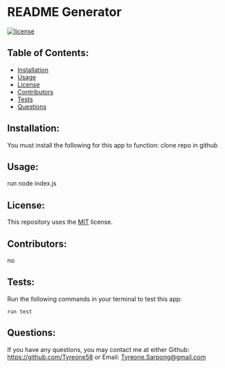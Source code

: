 # README Generator
[![license](https://img.shields.io/badge/License-MIT-red)](https://opensource.org/license/mit)

## Table of Contents:
* [Installation](#installation)
* [Usage](#usage)
* [License](#license)
* [Contributors](#contributors)
* [Tests](#tests)
* [Questions](#questions)

## Installation:
You must install the following for this app to function:
clone repo in github

## Usage:
run node index.js

## License:
This repository uses the [MIT](https://opensource.org/license/mit) license.

## Contributors:
no

## Tests:
Run the following commands in your terminal to test this app:
```
run test
```

## Questions:
If you have any questions, you may contact me at either
Github: https://github.com/Tyreone58
or
Email: Tyreone.Sarpong@gmail.com

